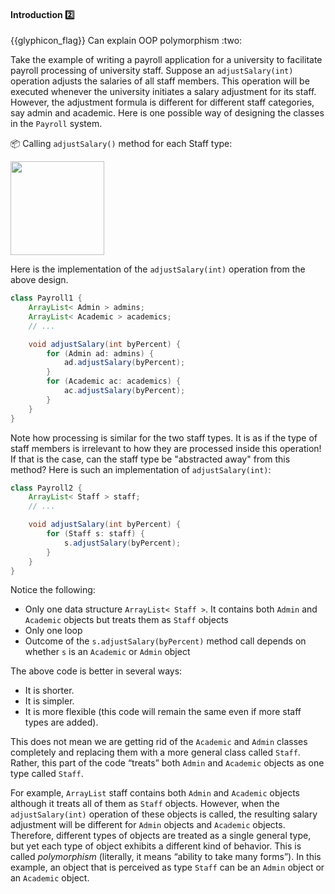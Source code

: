 <div id="title">

#### Introduction :two:

</div>
<span id="outcomes">{{glyphicon_flag}} Can explain OOP polymorphism :two:</span>

<div id="body">

<tip-box type="primary">

<include src="../../../common/definitions.md#def-polymorphism" />

</tip-box>

Take the example of writing a payroll application for a university to facilitate payroll processing of university staff. Suppose an `adjustSalary(int)` operation adjusts the salaries of all staff members. This operation will be executed whenever the university initiates a salary adjustment for its staff. However, the adjustment formula is different for different staff categories, say admin and academic. Here is one possible way of designing the classes in the `Payroll` system.

<tip-box>

:package: Calling `adjustSalary()` method for each Staff type:

<img src="{{baseUrl}}/oopDesign/polymorphism/introduction/images/payroll.png" height="150" />
<p/>

Here is the implementation of the `adjustSalary(int)` operation from the above design.

```java
class Payroll1 {
    ArrayList< Admin > admins;
    ArrayList< Academic > academics;
    // ...

    void adjustSalary(int byPercent) {
        for (Admin ad: admins) {
            ad.adjustSalary(byPercent);
        }
        for (Academic ac: academics) {
            ac.adjustSalary(byPercent);
        }
    }
}
```

</tip-box>

Note how processing is similar for the two staff types. It is as if the type of staff members is irrelevant to how they are processed inside this operation! If that is the case, can the staff type be "abstracted away" from this method? Here is such an implementation of `adjustSalary(int)`:

<tip-box>

```java
class Payroll2 {
    ArrayList< Staff > staff;
    // ...

    void adjustSalary(int byPercent) {
        for (Staff s: staff) {
            s.adjustSalary(byPercent);
        }
    }
}
```

Notice the following:
* Only one data structure `ArrayList< Staff >`. It contains both `Admin` and `Academic` objects but treats them as `Staff` objects
* Only one loop
* Outcome of the `s.adjustSalary(byPercent)` method call depends on whether `s` is an `Academic` or `Admin` object

</tip-box>

The above code is better in several ways:

* It is shorter.
* It is simpler.
* It is more flexible (this code will remain the same even if more staff types are added).

</tip-box>

This does not mean we are getting rid of the `Academic` and `Admin` classes completely and replacing them with a more general class called `Staff`. Rather, this part of the code “treats” both `Admin` and `Academic` objects as one type called `Staff`.

For example, `ArrayList` staff contains both `Admin` and `Academic` objects although it treats all of them as `Staff` objects. However, when the `adjustSalary(int)` operation of these objects is called, the resulting salary adjustment will be different for `Admin` objects and `Academic` objects. Therefore, different types of objects are treated as a single general type, but yet each type of object exhibits a different kind of behavior. This is called _polymorphism_ (literally, it means “ability to take many forms”). In this example, an object that is perceived as type `Staff` can be an `Admin` object or an `Academic` object.


</div>

<div id="extras">
</div>
